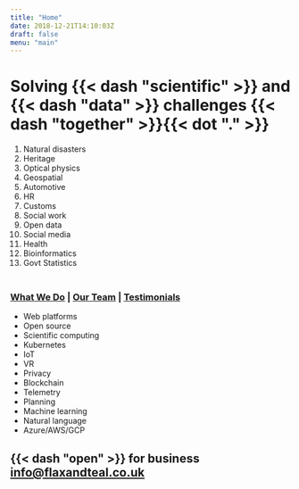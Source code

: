 ```yaml
---
title: "Home"
date: 2018-12-21T14:10:03Z
draft: false
menu: "main"
---
```


# Solving {{< dash "scientific" >}} and {{< dash "data" >}} challenges {{< dash "together" >}}{{< dot "." >}}

1. Natural disasters
1. Heritage
1. Optical physics
1. Geospatial
1. Automotive
1. HR
1. Customs
1. Social work
1. Open data
1. Social media
1. Health
1. Bioinformatics
1. Govt Statistics

### <br>[What We Do](https://flaxandteal.co.uk/pages/video) | [Our Team](https://flaxandteal.co.uk/pages/team/) | [Testimonials](https://flaxandteal.co.uk/pages/testimonials/)</br>

* Web platforms
* Open source
* Scientific computing
* Kubernetes
* IoT
* VR
* Privacy
* Blockchain
* Telemetry
* Planning
* Machine learning
* Natural language
* Azure/AWS/GCP

## {{< dash "open" >}} for business<br/>info@flaxandteal.co.uk 

